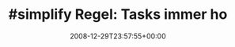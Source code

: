 ---
retweeted: false
source: <a href="http://twitter.com" rel="nofollow">Twitter Web Client</a>
entities:
  hashtags:
  - text: simplify
    indices:
    - '0'
    - '9'
  symbols: []
  user_mentions: []
  urls: []
display_text_range:
- '0'
- '126'
favorite_count: '0'
id_str: '1084903414'
truncated: false
retweet_count: '0'
id: '1084903414'
created_at: Mon Dec 29 23:57:55 +0000 2008
favorited: false
full_text: "#simplify Regel: Tasks immer horizontal ausbreiten. Niemals Dokumente,
  die nicht direkt zueinander gehören übereinander legen."
lang: de
tags:
- simplify
- pesos:twitter
date: '2008-12-29T23:57:55+00:00'
src: https://twitter.com/bascht/status/1084903414
original_url: https://twitter.com/bascht/status/1084903414
type: twitter_tweet
text: "#simplify Regel: Tasks immer horizontal ausbreiten. Niemals Dokumente, die
  nicht direkt zueinander gehören übereinander legen."
title: "#simplify Regel: Tasks immer ho"

---